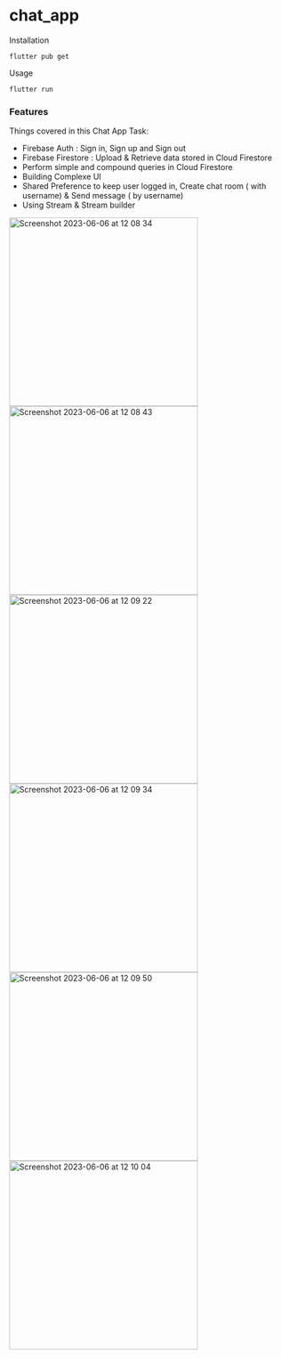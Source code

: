 # chat_app

Installation

```
flutter pub get
```
Usage 

```
flutter run
```

### Features

Things covered in this Chat App Task:
- Firebase Auth :  Sign in, Sign up and Sign out
- Firebase Firestore : Upload & Retrieve data stored in Cloud Firestore
- Perform simple and compound queries in Cloud Firestore
- Building Complexe UI 
- Shared Preference to keep user logged in, Create chat room ( with username) & Send message ( by username)
- Using Stream & Stream builder


<img width="339" alt="Screenshot 2023-06-06 at 12 08 34" src="https://github.com/thuvarakan94/chat_app/assets/100839883/2621350d-3346-4d84-9778-e9657233e4f8">
<img width="339" alt="Screenshot 2023-06-06 at 12 08 43" src="https://github.com/thuvarakan94/chat_app/assets/100839883/b6a02a94-e99d-4bf4-bc3d-87c14cfb65df">
<img width="339" alt="Screenshot 2023-06-06 at 12 09 22" src="https://github.com/thuvarakan94/chat_app/assets/100839883/d5a15948-2c48-426b-aed4-1312e3157d72">
<img width="339" alt="Screenshot 2023-06-06 at 12 09 34" src="https://github.com/thuvarakan94/chat_app/assets/100839883/1c01c464-b0ce-4230-9480-3e9ed0dc03c7">
<img width="339" alt="Screenshot 2023-06-06 at 12 09 50" src="https://github.com/thuvarakan94/chat_app/assets/100839883/41f2ca00-fee2-4328-b15e-d272dab4bcc7">
<img width="339" alt="Screenshot 2023-06-06 at 12 10 04" src="https://github.com/thuvarakan94/chat_app/assets/100839883/47dc69d6-4c7f-493d-96a7-7de1e5d9b554">
